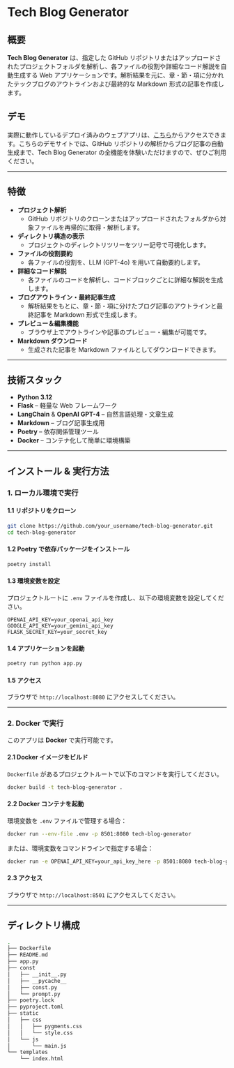 # Tech Blog Generator

## 概要

**Tech Blog Generator** は、指定した GitHub リポジトリまたはアップロードされたプロジェクトフォルダを解析し、各ファイルの役割や詳細なコード解説を自動生成する Web アプリケーションです。解析結果を元に、章・節・項に分かれたテックブログのアウトラインおよび最終的な Markdown 形式の記事を作成します。

## デモ

実際に動作しているデプロイ済みのウェブアプリは、[こちら](https://www.techblog-generator.igtcons.com/)からアクセスできます。こちらのデモサイトでは、GitHub リポジトリの解析からブログ記事の自動生成まで、Tech Blog Generator の全機能を体験いただけますので、ぜひご利用ください。

---

## 特徴

- **プロジェクト解析**  
  - GitHub リポジトリのクローンまたはアップロードされたフォルダから対象ファイルを再帰的に取得・解析します。
- **ディレクトリ構造の表示**  
  - プロジェクトのディレクトリツリーをツリー記号で可視化します。
- **ファイルの役割要約**  
  - 各ファイルの役割を、LLM (GPT-4o) を用いて自動要約します。
- **詳細なコード解説**  
  - 各ファイルのコードを解析し、コードブロックごとに詳細な解説を生成します。
- **ブログアウトライン・最終記事生成**  
  - 解析結果をもとに、章・節・項に分けたブログ記事のアウトラインと最終記事を Markdown 形式で生成します。
- **プレビュー＆編集機能**  
  - ブラウザ上でアウトラインや記事のプレビュー・編集が可能です。
- **Markdown ダウンロード**  
  - 生成された記事を Markdown ファイルとしてダウンロードできます。

---

## 技術スタック

- **Python 3.12**
- **Flask** – 軽量な Web フレームワーク
- **LangChain** & **OpenAI GPT-4** – 自然言語処理・文章生成
- **Markdown** – ブログ記事生成用
- **Poetry** – 依存関係管理ツール
- **Docker** – コンテナ化して簡単に環境構築

---

## インストール & 実行方法

### 1. ローカル環境で実行
#### 1.1 リポジトリをクローン
```bash
git clone https://github.com/your_username/tech-blog-generator.git
cd tech-blog-generator
```

#### 1.2 Poetry で依存パッケージをインストール
```bash
poetry install
```

#### 1.3 環境変数を設定
プロジェクトルートに `.env` ファイルを作成し、以下の環境変数を設定してください。

```env
OPENAI_API_KEY=your_openai_api_key
GOOGLE_API_KEY=your_gemini_api_key
FLASK_SECRET_KEY=your_secret_key
```

#### 1.4 アプリケーションを起動
```bash
poetry run python app.py
```

#### 1.5 アクセス
ブラウザで `http://localhost:8080` にアクセスしてください。

---

### 2. Docker で実行
このアプリは **Docker** で実行可能です。

#### 2.1 Docker イメージをビルド
`Dockerfile` があるプロジェクトルートで以下のコマンドを実行してください。

```bash
docker build -t tech-blog-generator .
```

#### 2.2 Docker コンテナを起動
環境変数を `.env` ファイルで管理する場合：
```bash
docker run --env-file .env -p 8501:8080 tech-blog-generator
```

または、環境変数をコマンドラインで指定する場合：
```bash
docker run -e OPENAI_API_KEY=your_api_key_here -p 8501:8080 tech-blog-generator
```

#### 2.3 アクセス
ブラウザで `http://localhost:8501` にアクセスしてください。

---

## ディレクトリ構成
```bash
.
├── Dockerfile
├── README.md
├── app.py
├── const
│   ├── __init__.py
│   ├── __pycache__
│   ├── const.py
│   └── prompt.py
├── poetry.lock
├── pyproject.toml
├── static
│   ├── css
│   │   ├── pygments.css
│   │   └── style.css
│   └── js
│       └── main.js
└── templates
    └── index.html
```

<!-- 以降はテンプレだが不使用のためコメントアウト -->
<!--
---

## 貢献方法
バグ報告や機能改善の Pull Request を歓迎します。Issue や Pull Request を通じてご意見・ご要望をお寄せください。

---

## ライセンス
このプロジェクトは [MIT License](LICENSE) の下で公開されています。

---

## お問い合わせ
ご質問やご意見がありましたら、[your_email@example.com](mailto:your_email@example.com) までご連絡ください。
-->

<!-- autopep8実行コマンドメモ -->
<!-- poetry run autopep8 --in-place --aggressive --aggressive --recursive . -->